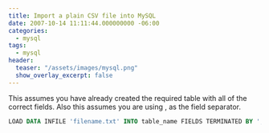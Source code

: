 ```yaml
---
title: Import a plain CSV file into MySQL
date: 2007-10-14 11:11:44.000000000 -06:00
categories:
  - mysql
tags:
  - mysql
header:
  teaser: "/assets/images/mysql.png"
  show_overlay_excerpt: false
---
```

This assumes you have already created the required table with all of the correct fields. Also this assumes you are using , as the field separator.

```sql
LOAD DATA INFILE 'filename.txt' INTO table_name FIELDS TERMINATED BY ',';
```
